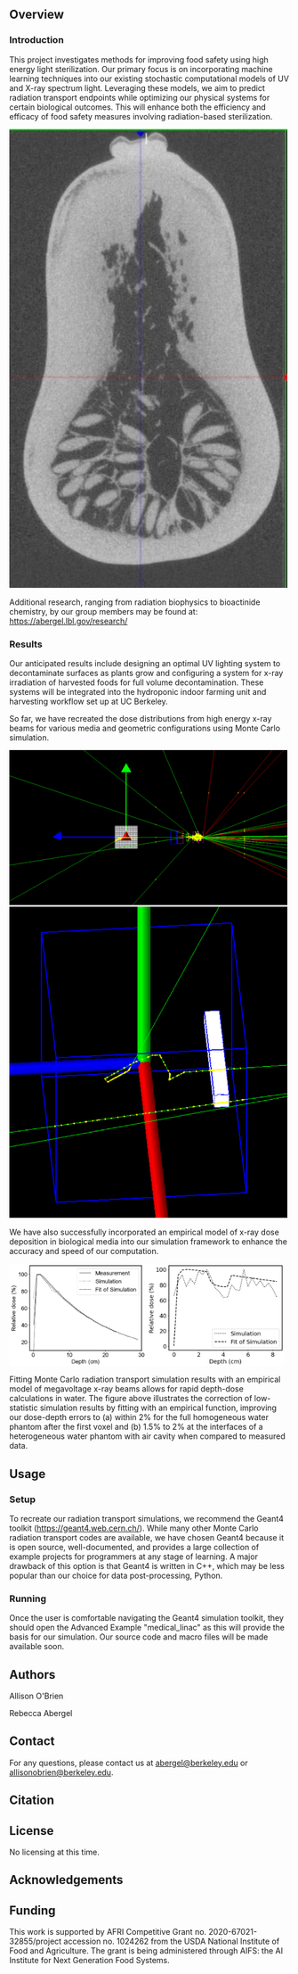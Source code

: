 ## Overview

### Introduction

This project investigates methods for improving food safety using high energy light sterilization. Our primary focus is on incorporating machine learning techniques into our existing stochastic computational models of UV and X-ray spectrum light. Leveraging these models, we aim to predict radiation transport endpoints while optimizing our physical systems for certain biological outcomes. This will enhance both the efficiency and efficacy of food safety measures involving radiation-based sterilization.

<img src="squash_CT2.jpg" alt="squash_CT2" width="500">

Additional research, ranging from radiation biophysics to bioactinide chemistry, by our group members may be found at: https://abergel.lbl.gov/research/

### Results

Our anticipated results include designing an optimal UV lighting system to decontaminate surfaces as plants grow and configuring a system for x-ray irradiation of harvested foods for full volume decontamination. These systems will be integrated into the hydroponic indoor farming unit and harvesting workflow set up at UC Berkeley.

So far, we have recreated the dose distributions from high energy x-ray beams for various media and geometric configurations using Monte Carlo simulation.

<img src="medical_linac_example.png" alt="medical_linac_example" width="500">
<img src="boxinbox.png" alt="boxinbox" width="500">

We have also successfully incorporated an empirical model of x-ray dose deposition in biological media into our simulation framework to enhance the accuracy and speed of our computation.

<div style="display: flex;">
    <img src="6MVPDDs_3.png" alt="6MVPDDs_3" style="width: 49%;">
    <img src="inhomog.png" alt="inhomog" style="width: 49%;">
</div>

Fitting Monte Carlo radiation transport simulation results with an empirical model of megavoltage x-ray beams allows for rapid depth-dose calculations in water. The figure above illustrates the correction of low-statistic simulation results by fitting with an empirical function, improving our dose-depth errors to (a) within 2% for the full homogeneous water phantom after the first voxel and (b) 1.5% to 2% at the interfaces of a heterogeneous water phantom with air cavity when compared to measured data.

## Usage

### Setup
To recreate our radiation transport simulations, we recommend the Geant4 toolkit (https://geant4.web.cern.ch/). While many other Monte Carlo radiation transport codes are available, we have chosen Geant4 because it is open source, well-documented, and provides a large collection of example projects for programmers at any stage of learning. A major drawback of this option is that Geant4 is written in C++, which may be less popular than our choice for data post-processing, Python. 

### Running
Once the user is comfortable navigating the Geant4 simulation toolkit, they should open the Advanced Example "medical_linac" as this will provide the basis for our simulation. Our source code and macro files will be made available soon.

## Authors

Allison O'Brien

Rebecca Abergel

## Contact

For any questions, please contact us at abergel@berkeley.edu or allisonobrien@berkeley.edu.

## Citation


## License

No licensing at this time.

## Acknowledgements

## Funding

This work is supported by AFRI Competitive Grant no. 2020-67021-32855/project accession no. 1024262 from the USDA National Institute of Food and Agriculture. The grant is being administered through AIFS: the AI Institute for Next Generation Food Systems.


